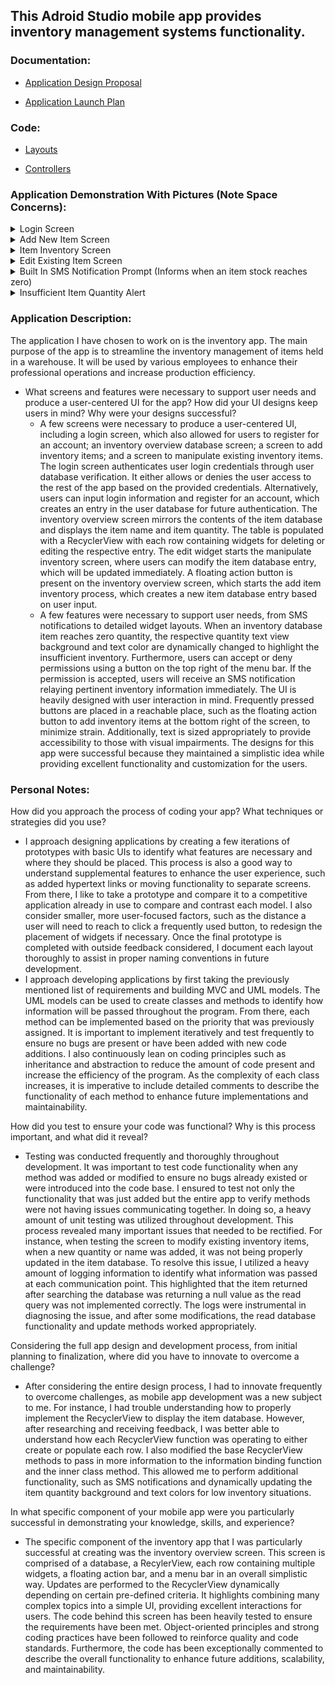 ## This Adroid Studio mobile app provides inventory management systems functionality.

### Documentation:
- [Application Design Proposal](https://github.com/CHenshaw010/Mobile-App-Development/blob/main/App%20Design%20Proposal.pdf)

- [Application Launch Plan](https://github.com/CHenshaw010/Mobile-App-Development/blob/main/App%20Launch%20Plan.pdf)

### Code:
- [Layouts](https://github.com/CHenshaw010/Mobile-App-Development/tree/main/app/src/main/res/layout)

- [Controllers](https://github.com/CHenshaw010/Mobile-App-Development/tree/main/app/src/main/java/com/zybooks/christianhenshawprojecttwo)

### Application Demonstration With Pictures (Note Space Concerns):
<details>
  <summary>Login Screen</summary>

  ![Login Screen](https://github.com/CHenshaw010/Mobile-App-Development/blob/7eb5098b9e37fd98ca3d57bcfbacc54aea39ebba/App%20Demo%20Pictures/Login_Screen.png)

</details>

<details>
  <summary>Add New Item Screen</summary>

  ![Add New Item Screen](https://github.com/CHenshaw010/Mobile-App-Development/blob/7eb5098b9e37fd98ca3d57bcfbacc54aea39ebba/App%20Demo%20Pictures/Add_New_Item_Screen.png)

</details>

<details>
  <summary>Item Inventory Screen</summary>

  ![Item Inventory Screen](https://github.com/CHenshaw010/Mobile-App-Development/blob/7eb5098b9e37fd98ca3d57bcfbacc54aea39ebba/App%20Demo%20Pictures/Item_Inventory_Screen.png)

</details>

<details>
  <summary>Edit Existing Item Screen</summary>

  ![Edit Existing Item Screen](https://github.com/CHenshaw010/Mobile-App-Development/blob/7eb5098b9e37fd98ca3d57bcfbacc54aea39ebba/App%20Demo%20Pictures/Edit_Item_Screen.png)

</details>

<details>
  <summary>Built In SMS Notification Prompt (Informs when an item stock reaches zero)</summary>

  ![Built In SMS Notification Prompt](https://github.com/CHenshaw010/Mobile-App-Development/blob/7eb5098b9e37fd98ca3d57bcfbacc54aea39ebba/App%20Demo%20Pictures/Built_In_SMS_Notifications.png)

</details>

<details>
  <summary>Insufficient Item Quantity Alert</summary>

  ![Insufficient Item Quantity Alert](https://github.com/CHenshaw010/Mobile-App-Development/blob/7eb5098b9e37fd98ca3d57bcfbacc54aea39ebba/App%20Demo%20Pictures/Insufficient_Item_Quantity_Alert.png)

</details>

### Application Description:
The application I have chosen to work on is the inventory app. The main purpose of the app is to streamline the inventory management of items held in a warehouse. It will be used by various employees to enhance their professional operations and increase production efficiency.
- What screens and features were necessary to support user needs and produce a user-centered UI for the app? How did your UI designs keep users in mind? Why were your designs successful?
  - A few screens were necessary to produce a user-centered UI, including a login screen, which also allowed for users to register for an account; an inventory overview database screen; a screen to add inventory items; and a screen to manipulate existing inventory items. The login screen authenticates user login credentials through user database verification. It either allows or denies the user access to the rest of the app based on the provided credentials. Alternatively, users can input login information and register for an account, which creates an entry in the user database for future authentication. The inventory overview screen mirrors the contents of the item database and displays the item name and item quantity. The table is populated with a RecyclerView with each row containing widgets for deleting or editing the respective entry. The edit widget starts the manipulate inventory screen, where users can modify the item database entry, which will be updated immediately. A floating action button is present on the inventory overview screen, which starts the add item inventory process, which creates a new item database entry based on user input.
  - A few features were necessary to support user needs, from SMS notifications to detailed widget layouts. When an inventory database item reaches zero quantity, the respective quantity text view background and text color are dynamically changed to highlight the insufficient inventory. Furthermore, users can accept or deny permissions using a button on the top right of the menu bar. If the permission is accepted, users will receive an SMS notification relaying pertinent inventory information immediately. The UI is heavily designed with user interaction in mind. Frequently pressed buttons are placed in a reachable place, such as the floating action button to add inventory items at the bottom right of the screen, to minimize strain. Additionally, text is sized appropriately to provide accessibility to those with visual impairments. The designs for this app were successful because they maintained a simplistic idea while providing excellent functionality and customization for the users.

### Personal Notes:
How did you approach the process of coding your app? What techniques or strategies did you use?
- I approach designing applications by creating a few iterations of prototypes with basic UIs to identify what features are necessary and where they should be placed. This process is also a good way to understand supplemental features to enhance the user experience, such as added hypertext links or moving functionality to separate screens. From there, I like to take a prototype and compare it to a competitive application already in use to compare and contrast each model. I also consider smaller, more user-focused factors, such as the distance a user will need to reach to click a frequently used button, to redesign the placement of widgets if necessary. Once the final prototype is completed with outside feedback considered, I document each layout thoroughly to assist in proper naming conventions in future development.
- I approach developing applications by first taking the previously mentioned list of requirements and building MVC and UML models. The UML models can be used to create classes and methods to identify how information will be passed throughout the program. From there, each method can be implemented based on the priority that was previously assigned. It is important to implement iteratively and test frequently to ensure no bugs are present or have been added with new code additions. I also continuously lean on coding principles such as inheritance and abstraction to reduce the amount of code present and increase the efficiency of the program. As the complexity of each class increases, it is imperative to include detailed comments to describe the functionality of each method to enhance future implementations and maintainability.

How did you test to ensure your code was functional? Why is this process important, and what did it reveal?
- Testing was conducted frequently and thoroughly throughout development. It was important to test code functionality when any method was added or modified to ensure no bugs already existed or were introduced into the code base. I ensured to test not only the functionality that was just added but the entire app to verify methods were not having issues communicating together. In doing so, a heavy amount of unit testing was utilized throughout development. This process revealed many important issues that needed to be rectified. For instance, when testing the screen to modify existing inventory items, when a new quantity or name was added, it was not being properly updated in the item database. To resolve this issue, I utilized a heavy amount of logging information to identify what information was passed at each communication point. This highlighted that the item returned after searching the database was returning a null value as the read query was not implemented correctly. The logs were instrumental in diagnosing the issue, and after some modifications, the read database functionality and update methods worked appropriately.

Considering the full app design and development process, from initial planning to finalization, where did you have to innovate to overcome a challenge?
- After considering the entire design process, I had to innovate frequently to overcome challenges, as mobile app development was a new subject to me. For instance, I had trouble understanding how to properly implement the RecyclerView to display the item database. However, after researching and receiving feedback, I was better able to understand how each RecyclerView function was operating to either create or populate each row. I also modified the base RecyclerView methods to pass in more information to the information binding function and the inner class method. This allowed me to perform additional functionality, such as SMS notifications and dynamically updating the item quantity background and text colors for low inventory situations.

In what specific component of your mobile app were you particularly successful in demonstrating your knowledge, skills, and experience?
- The specific component of the inventory app that I was particularly successful at creating was the inventory overview screen. This screen is comprised of a database, a RecylerView, each row containing multiple widgets, a floating action bar, and a menu bar in an overall simplistic way. Updates are performed to the RecyclerView dynamically depending on certain pre-defined criteria. It highlights combining many complex topics into a simple UI, providing excellent interactions for users. The code behind this screen has been heavily tested to ensure the requirements have been met. Object-oriented principles and strong coding practices have been followed to reinforce quality and code standards. Furthermore, the code has been exceptionally commented to describe the overall functionality to enhance future additions, scalability, and maintainability.
